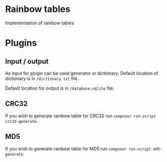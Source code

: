 # Rainbow tables

Implementation of rainbow tables


Plugins
=======

Input / output
---------------

As input for plugin can be used generator or dictionary. Default location of dictionary is in `/dictionary.txt` file.

Default location for output is in `/database.sqlite` file.

CRC32
-----

If you wish to generate rainbow table for CRC32 run `composer run-script crc32-generate`.

MD5
---

If you wish to generate rainbow table for MD5 run `composer run-script md5-generate`.
